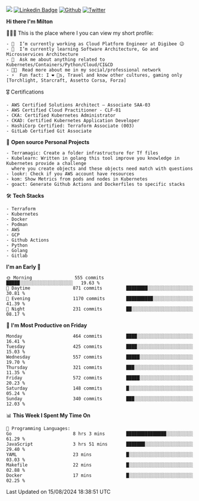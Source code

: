 ![](https://komarev.com/ghpvc/?username=miltlima&color=blueviolet) [![Linkedin Badge](https://img.shields.io/badge/-LinkedIn-blue?style=flat-square&logo=Linkedin&logoColor=white&link=https://www.linkedin.com/in/miltonlimaj/)](https://www.linkedin.com/in/miltonlimaj/) [![Github](https://img.shields.io/github/followers/miltlima?style=social)](https://github.com/miltlima?tab=followers) [![Twitter](https://img.shields.io/twitter/follow/milt_lima?style=social)](https://twitter.com/milt_lima)
 


     
**Hi there I'm Milton**

👨🏽‍💻 This is the place where I you can view my short profile:
```text
- 🔭  I’m currently working as Cloud Platform Engineer at Digibee 😉
- 🌱  I’m currently learning Software Architecture, Go and Microsservices Architecture
- 💬  Ask me about anything related to Kubernetes/Containers/Python/Cloud/CI&CD
- 👨‍💻  Read more about me in my social/professional network
- ⚡  Fun fact: I ❤️ 🐶s, Travel and know other cultures, gaming only [Torchlight, Starcraft, Assetto Corsa, Forza]
```
🎖 Certifications
```text
- AWS Certified Solutions Architect – Associate SAA-03
- AWS Certified Cloud Practitioner - CLF-01
- CKA: Certified Kubernetes Administrator
- CKAD: Certified Kubernetes Application Developer
- HashiCorp Certified: Terraform Associate (003)
- GitLab Certified Git Associate
```
📐 **Open source Personal Projects**

```text
- Terramagic: Create a folder infrastructure for Tf files
- Kubelearn: Written in golang this tool improve you knowledge in Kubernetes provide a challenge
  where you create objects and these objects need match with questions
- lookr: Check if you AWS account have resources
- kom: Show Metrics from pods and nodes in Kubernetes
- goact: Generate Github Actions and Dockerfiles to specific stacks
```
🛠 **Tech Stacks**

```text
- Terraform
- Kubernetes
- Docker
- Podman
- AWS
- GCP
- Github Actions
- Python
- Golang
- Gitlab
```         

<!--START_SECTION:waka-->
**I'm an Early 🐤** 

```text
🌞 Morning                555 commits         █████░░░░░░░░░░░░░░░░░░░░   19.63 % 
🌆 Daytime                871 commits         ████████░░░░░░░░░░░░░░░░░   30.81 % 
🌃 Evening                1170 commits        ██████████░░░░░░░░░░░░░░░   41.39 % 
🌙 Night                  231 commits         ██░░░░░░░░░░░░░░░░░░░░░░░   08.17 % 
```
📅 **I'm Most Productive on Friday** 

```text
Monday                   464 commits         ████░░░░░░░░░░░░░░░░░░░░░   16.41 % 
Tuesday                  425 commits         ████░░░░░░░░░░░░░░░░░░░░░   15.03 % 
Wednesday                557 commits         █████░░░░░░░░░░░░░░░░░░░░   19.70 % 
Thursday                 321 commits         ███░░░░░░░░░░░░░░░░░░░░░░   11.35 % 
Friday                   572 commits         █████░░░░░░░░░░░░░░░░░░░░   20.23 % 
Saturday                 148 commits         █░░░░░░░░░░░░░░░░░░░░░░░░   05.24 % 
Sunday                   340 commits         ███░░░░░░░░░░░░░░░░░░░░░░   12.03 % 
```


📊 **This Week I Spent My Time On** 

```text
💬 Programming Languages: 
Go                       8 hrs 3 mins        ███████████████░░░░░░░░░░   61.29 % 
JavaScript               3 hrs 51 mins       ███████░░░░░░░░░░░░░░░░░░   29.40 % 
YAML                     23 mins             █░░░░░░░░░░░░░░░░░░░░░░░░   03.03 % 
Makefile                 22 mins             █░░░░░░░░░░░░░░░░░░░░░░░░   02.88 % 
Docker                   17 mins             █░░░░░░░░░░░░░░░░░░░░░░░░   02.25 % 
```


 Last Updated on 15/08/2024 18:38:51 UTC
<!--END_SECTION:waka-->

